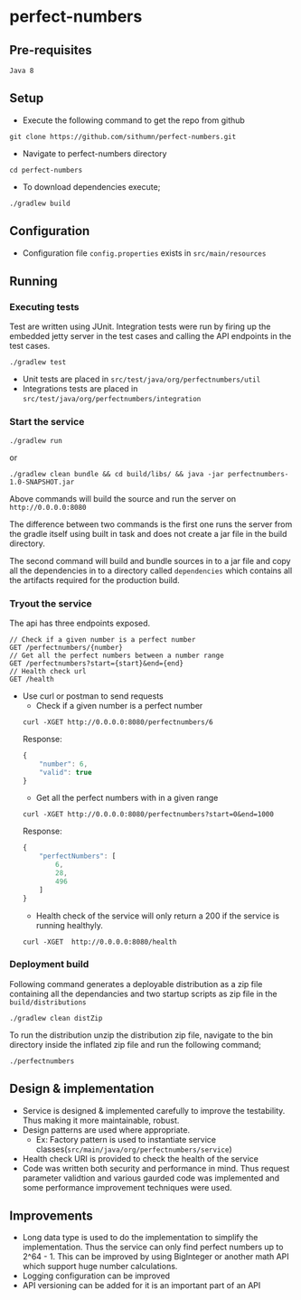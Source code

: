# perfect-numbers

## Pre-requisites

```
Java 8
```

## Setup

* Execute the following command to get the repo from github
```
git clone https://github.com/sithumn/perfect-numbers.git
```

* Navigate to perfect-numbers directory
```
cd perfect-numbers
```

* To download dependencies execute;
```
./gradlew build
```

## Configuration

* Configuration file `config.properties` exists in `src/main/resources`

## Running

### Executing tests

Test are written using JUnit. Integration tests were run by firing up the embedded jetty server in the test cases and calling the API endpoints in the test cases.

```
./gradlew test
```
* Unit tests are placed in `src/test/java/org/perfectnumbers/util`
* Integrations tests are placed in `src/test/java/org/perfectnumbers/integration`

### Start the service
```
./gradlew run
```
or
```
./gradlew clean bundle && cd build/libs/ && java -jar perfectnumbers-1.0-SNAPSHOT.jar
```
Above commands will build the source and run the server on `http://0.0.0.0:8080`

The difference between two commands is the first one runs the server from the gradle itself using built in task and does not create a jar file in the build directory.

The second command will build and bundle sources in to a jar file and copy all the dependencies in to a directory called `dependencies` which contains all the artifacts required for the production build.

### Tryout the service

The api has three endpoints exposed.

```
// Check if a given number is a perfect number
GET /perfectnumbers/{number}
// Get all the perfect numbers between a number range
GET /perfectnumbers?start={start}&end={end}
// Health check url
GET /health
```
* Use curl or postman to send requests
    * Check if a given number is a perfect number
    ```
    curl -XGET http://0.0.0.0:8080/perfectnumbers/6
    ```
    Response:
    ```js
    {
        "number": 6,
        "valid": true
    }
    ```
    * Get all the perfect numbers with in a given range
    ```
    curl -XGET http://0.0.0.0:8080/perfectnumbers?start=0&end=1000
    ```
    Response:
    ```js
    {
        "perfectNumbers": [
            6,
            28,
            496
        ]
    }
    ```
    * Health check of the service will only return a 200 if the service is running healthyly.
    ```
    curl -XGET  http://0.0.0.0:8080/health
    ```
### Deployment build
Following command generates a deployable distribution as a zip file containing all the dependancies and two startup scripts as zip file in the `build/distributions`
```
./gradlew clean distZip
```

To run the distribution unzip the distribution zip file, navigate to the bin directory inside the inflated zip file and run the following command;
```
./perfectnumbers
```
## Design & implementation
* Service is designed & implemented carefully to improve the testability. Thus making it more maintainable, robust.
* Design patterns are used where appropriate.
    * Ex: Factory pattern is used to instantiate service classes(`src/main/java/org/perfectnumbers/service`)
* Health check URI is provided to check the health of the service
* Code was written both security and performance in mind. Thus request parameter validtion and various gaurded code was implemented and some performance improvement techniques were used.

## Improvements
* Long data type is used to do the implementation to simplify the implementation. Thus the service can only find perfect numbers up to 2^64 - 1. This can be improved by using BigInteger or another math API which support huge number calculations.
* Logging configuration can be improved
* API versioning can be added for it is an important part of an API
